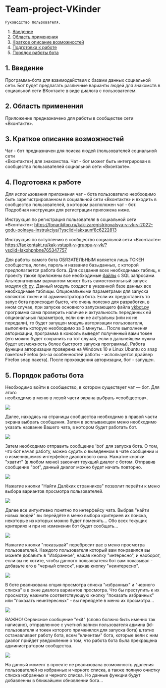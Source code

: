 # Team-project-VKinder

    Руководство пользователя.

1.	[Введение](#введение)
2.	[Область применения](#область-применения)
3.	[Краткое описание возможностей](#краткое-описание-возможностей)
4.	[Подготовка к работе](#подготовка-к-работе)
5.	[Порядок работы бота](#5.-порядок-работы-бота)


## 1. Введение
Программа-бота для взаимодействия с базами данных социальной сети. Бот 
будет предлагать различные варианты людей для знакомств в социальной сети 
ВКонтакте в виде диалога с пользователем.


## 2. Область применения

Приложение предназначено для работы в сообществе сети «Вконтакте».


## 3.	Краткое описание возможностей

Чат - бот предназначен для поиска людей (пользователей социальной сети  
«Вконтакте») для знакомства. Чат - бот может быть интегрирован в сообщество 
пользователей социальной сети «Вконтакте».


## 4.	Подготовка к работе

Для использования приложения чат - бота пользователю необходимо быть 
зарегистрированном в социальной сети «Вконтакте» и входить в сообщество 
пользователей, в котором расположен чат - бот. Подробная инструкция для 
регистрации приложена ниже.

Инструкция по регистрация пользователя в социальной сети «Вконтакте»: 
https://fonarikitop.ru/kak-zaregistrirovatsya-v-vk-v-2022-godu-polnaya-instrukciya/?ysclid=lakxaunf8c6222813

Инструкция по вступлению в сообщество социальной сети «Вконтакте»: 
https://faqkontakt.ru/kak-vstupit-v-gruppu-v-vk/?ysclid=lakxhpnbne765347757

Для работы самого бота ОБЯЗАТЕЛЬНЫМ является лишь ТОКЕН сообщества, логин, 
пароль и название базыданных, с которой предполагается работа бота. Для 
создания всех необходимых таблиц, к проекту также приложены все необходимые 
[файлы](docs/sql_files_and_shema/) с SQL запросами. Альтернативным 
вариантом может быть самостоятольный запуск модуля [db.py](src/modules/).
Данный модуль создаст в указанной базе данных все необходимые таблицы. 
Опциональными параметрами для запуска являются токен и id администратора 
бота. Если их предоставить то запус бота происходит бысто, что очень 
полезно для разработки, в ином случае, при запуске основного запускающего 
файла [vkbot.py](src/modules/) программа сама проверить наличие и 
актуальность переданных ей опциональных параметров, если они не актуальны 
(или их не передали), то будет запущен модуль авторизации пользователя, 
выполнить которую необходимо за 3 минуты... После выполнения авторизации, 
программа в консоль выведет полученный вами токен (его можно будет 
сохранить на тот случай, если в дальнейшем нужна будет возможность более 
быстрого запуска программы). Работа функции авторизации проверена на 
Windows 10 и Linux Ubuntu со snap пакетом Firefox (из-за особенностей 
работы - используется драйвер Firefox snap пакета). После прохождения 
авторизации, бот - запущен.


## 5.	Порядок работы бота

Необходимо войти в сообщество, в котором существует чат — бот. Для этого  
необходимо в меню в левой части экрана выбрать «сообщества».

![](docs/foto/entrance.jpg)

Далее, находясь на страницы сообщества необходимо в правой части экрана 
выбрать  сообщения. Затем в всплывающем меню необходимо указать название 
Вашего  чата, в котором будет работать бот.

![](docs/foto/entrance2.jpg)

Затем необходимо отправить сообщение 'bot' для запуска бота. О том, что бот 
начал работу, можно судить о выведенном в чате сообщении и о изменившемся 
интерфейсе диалогового окна. Нажатие кнопки "хватит" (в любом меню) 
закончит теукщий диалог с ботом. Отправив сообщение "bot", данный диалог можно 
будет начать повторно. 

![](docs/foto/start_1.png)

Нажатие кнопки "Найти Далёких странников" позволит перейти к меню выбора 
вариантов просмотра пользователей.


![](docs/foto/start_2.png)

Далее все интуитивно понятно по интерфейсу чата. Выбрав "найти новых людей" 
вы перейдёте в меню выбора критериев их поиска, некоторые из которых можно 
будет поменять...
Обо всех текущих критериях и при их изменении бот будет сообщать...

![](docs/foto/start_3.png)

Нажатие кнопки "показывай" перебросит вас в меню просмотра пользователей. 
Каждого пользователя который вам понравился вы можете добавить в 
"Избранное", нажав кнопку "интересно", и наоборот, если вы не хотите, чтобы 
данного пользователя бот вам показывал - добавьте его в "черный список", 
нажав кнопку "неинтересно".

![](docs/foto/start_4.png)

В боте реализована опция просмотра списка "избранных" и "черного списка" в 
в окне диалога вариантов просмотра. Что бы преступить к их просмотру 
нажмите соответствующую кнопку "показать избранных" или "показать 
неинтересных" - вы перейдете в меню их просмотра...

![](docs/foto/start_5.png)

ВАЖНО! Сервисное сообщение "exit" (слово болжно быть именно так 
написано), отправленное с учетной записи пользователя админа 
(id-пользователя и токен которого применялся для запуска бота) штатно 
останавливает работу бота, всем "клиентам" бота, которые вели с ним диалог 
прийдет уведомление о том, что работа бота была прекращена администратором 
сообщества.

![](docs/foto/start_6.png)

На данный момент в проекте не реализована возможность удаления 
пользователей из избранных и черного списка, а также полную очистку списка
избранных и черного списка. Но данные функции будут добавленны в ближайшем 
обновлении бота...